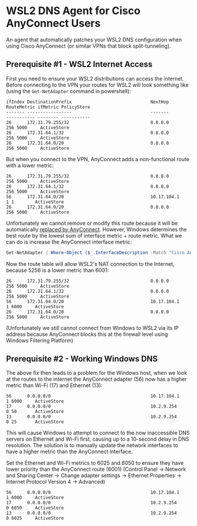 # WSL2 DNS Agent for Cisco AnyConnect Users

An agent that automatically patches your WSL2 DNS configuration when using Cisco AnyConnect (or similar VPNs that block
split-tunneling).

## Prerequisite #1 - WSL2 Internet Access

First you need to ensure your WSL2 distributions can access the internet. Before connecting to the VPN your routes for
WSL2 will look something like (using the `Get-NetAdapter` command in powershell):

```
ifIndex DestinationPrefix                              NextHop                                  RouteMetric ifMetric PolicyStore
------- -----------------                              -------                                  ----------- -------- -----------
26      172.31.79.255/32                               0.0.0.0                                          256 5000     ActiveStore
26      172.31.64.1/32                                 0.0.0.0                                          256 5000     ActiveStore
26      172.31.64.0/20                                 0.0.0.0                                          256 5000     ActiveStore
```

But when you connect to the VPN, AnyConnect adds a non-functional route with a lower metric:

```
26      172.31.79.255/32                               0.0.0.0                                          256 5000     ActiveStore
26      172.31.64.1/32                                 0.0.0.0                                          256 5000     ActiveStore
56      172.31.64.0/20                                 10.17.104.1                                        1 1        ActiveStore
26      172.31.64.0/20                                 0.0.0.0                                          256 5000     ActiveStore
```

Unfortunately we cannot remove or modify this route because it will be automatically 
[replaced by AnyConnect](https://community.cisco.com/t5/vpn/enforcing-the-split-tunnel-only-access/m-p/4390557/highlight/true#M278089).
However, Windows determines the best route by the lowest sum of interface metric + route metric. What we can do is 
increase the AnyConnect interface metric:

```powershell
Get-NetAdapter | Where-Object {$_.InterfaceDescription -Match "Cisco AnyConnect"} | Set-NetIPInterface -InterfaceMetric 6000
```

Now the route table will allow WSL2's NAT connection to the Internet, because 5256 is a lower metric than 6001:

```
26      172.31.79.255/32                               0.0.0.0                                          256 5000     ActiveStore
26      172.31.64.1/32                                 0.0.0.0                                          256 5000     ActiveStore
56      172.31.64.0/20                                 10.17.104.1                                        1 6000     ActiveStore
26      172.31.64.0/20                                 0.0.0.0                                          256 5000     ActiveStore
```

(Unfortunately we still cannot connect from Windows to WSL2 via its IP address because AnyConnect blocks this at the 
firewall level using Windows Filtering Platform)

## Prerequisite #2 - Working Windows DNS

The above fix then leads to a problem for the Windows host, when we look at the routes to the internet the AnyConnect
adapter (56) now has a higher metric than Wi-Fi (17) and Ethernet (13):

```
56      0.0.0.0/0                                      10.17.104.1                                        1 6000     ActiveStore
17      0.0.0.0/0                                      10.2.9.254                                         0 50       ActiveStore
13      0.0.0.0/0                                      10.2.9.254                                         0 25       ActiveStore
```

This will cause Windows to attempt to connect to the now inaccessible DNS servers on Ethernet and Wi-Fi first, causing
up to a 10-second delay in DNS resolution. The solution is to manually update the network interfaces to have a higher
metric than the AnyConnect interface.

Set the Ethernet and Wi-Fi metrics to 6025 and 6050 to ensure they have lower priority than the AnyConnect route (6001)
(Control Panel -> Network and Sharing Center -> Change adapter settings -> Ethernet Properties -> Internet Protocol Version 4 -> Advanced)

```
56      0.0.0.0/0                                      10.17.104.1                                        1 6000     ActiveStore
17      0.0.0.0/0                                      10.2.9.254                                         0 6050     ActiveStore
13      0.0.0.0/0                                      10.2.9.254                                         0 6025     ActiveStore
```

